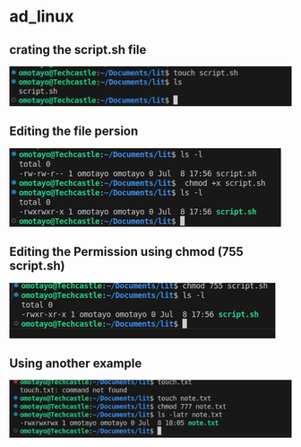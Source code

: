 # ad_linux


## crating the script.sh file

![](./file-cr.png)


## Editing the file persion 

![](./permisson1st.png)


## Editing the Permission using chmod (755 script.sh)

![](./permission2nd.png)


## Using another example 

![](./Permission3.png)
